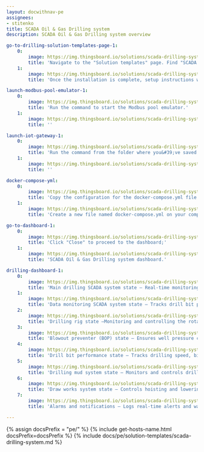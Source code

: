 ```yaml
---
layout: docwithnav-pe
assignees:
- stitenko
title: SCADA Oil & Gas Drilling system
description: SCADA Oil & Gas Drilling system overview

go-to-drilling-solution-templates-page-1:
    0:
        image: https://img.thingsboard.io/solutions/scada-drilling-system/go-to-drilling-solution-templates-page-1-pe.png
        title: 'Navigate to the "Solution templates" page. Find "SCADA Oil & Gas Drilling system" and click "Install" to begin the installation process;'
    1:
        image: https://img.thingsboard.io/solutions/scada-drilling-system/drilling-solution-instruction-1-pe.png
        title: 'Once the installation is complete, setup instructions will be displayed.'

launch-modbus-pool-emulator-1:
    0:
        image: https://img.thingsboard.io/solutions/scada-drilling-system/drilling-launch-modbus-emulator-1-pe.png
        title: 'Run the command to start the Modbus pool emulator.'
    1:
        image: https://img.thingsboard.io/solutions/scada-drilling-system/drilling-launch-modbus-emulator-2-pe.png
        title: ''

launch-iot-gateway-1:
    0:
        image: https://img.thingsboard.io/solutions/scada-drilling-system/drilling-launch-iot-gateway-1-pe.png
        title: 'Run the command from the folder where you&#39;ve saved the docker-compose.yml file to run the IoT Gateway:'
    1:
        image: https://img.thingsboard.io/solutions/scada-drilling-system/drilling-launch-iot-gateway-2-pe.png
        title: ''

docker-compose-yml:
    0:
        image: https://img.thingsboard.io/solutions/scada-drilling-system/drilling-solution-instruction-2-pe.png
        title: 'Copy the configuration for the docker-compose.yml file from the instructions;'
    1:
        image: https://img.thingsboard.io/solutions/scada-drilling-system/drilling-docker-compose-yml.png
        title: 'Create a new file named docker-compose.yml on your computer, paste the copied configuration into it, and save the file.'

go-to-dashboard-1:
    0:
        image: https://img.thingsboard.io/solutions/scada-drilling-system/go-to-drilling-dashboard-1-pe.png
        title: 'Click "Close" to proceed to the dashboard;'
    1:
        image: https://img.thingsboard.io/solutions/scada-drilling-system/go-to-drilling-dashboard-2-pe.png
        title: 'SCADA Oil & Gas Drilling system dashboard.'

drilling-dashboard-1:
    0:
        image: https://img.thingsboard.io/solutions/scada-drilling-system/drilling-dashboard-1-pe.png
        title: 'Main drilling SCADA system state – Real-time monitoring of drilling parameters (speed, depth, tension, flow rate) with control over pumps, rotors, and preventers.'
    1:
        image: https://img.thingsboard.io/solutions/scada-drilling-system/drilling-dashboard-2-pe.png
        title: 'Data monitoring SCADA system state – Tracks drill bit position, well pressure, mud flow, mechanical tension, drilling performance, equipment status, and environmental conditions while analyzing temperature, vibration, and gas levels to prevent failures.'
    2:
        image: https://img.thingsboard.io/solutions/scada-drilling-system/drilling-dashboard-3-pe.png
        title: 'Drilling rig state –Monitoring and controlling the rotational speed, hoisting speed, and drilling rig pressure, with real-time load analysis and drilling progress tracking.'
    3:
        image: https://img.thingsboard.io/solutions/scada-drilling-system/drilling-dashboard-4-pe.png
        title: 'Blowout preventer (BOP) state – Ensures well pressure control, monitors leaks, mud temperature, and gas levels, with real-time pressure trend analysis.'
    4:
        image: https://img.thingsboard.io/solutions/scada-drilling-system/drilling-dashboard-5-pe.png
        title: 'Drill bit performance state – Tracks drilling speed, bit position, vibration, and temperature to optimize penetration rate and efficiency.'
    5:
        image: https://img.thingsboard.io/solutions/scada-drilling-system/drilling-dashboard-6-pe.png
        title: 'Drilling mud system state – Monitors and controls drilling fluid properties, ensuring proper lubrication, cooling, and circulation.'
    6:
        image: https://img.thingsboard.io/solutions/scada-drilling-system/drilling-dashboard-7-pe.png
        title: 'Draw works system state – Controls hoisting and lowering of the drill string, adjusting speed, direction, and tension while tracking vibrations and position.'
    7:
        image: https://img.thingsboard.io/solutions/scada-drilling-system/drilling-dashboard-8-pe.png
        title: 'Alarms and notifications – Logs real-time alerts and warnings for quick response to failures, abnormal pressure, or unexpected temperature.'

---
```


{% assign docsPrefix = "pe/" %}
{% include get-hosts-name.html docsPrefix=docsPrefix %}
{% include docs/pe/solution-templates/scada-drilling-system.md %}